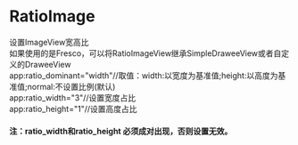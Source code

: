 # RatioImage
设置ImageView宽高比  
如果使用的是Fresco，可以将RatioImageView继承SimpleDraweeView或者自定义的DraweeView  
 app:ratio_dominant="width"//取值：width:以宽度为基准值;height:以高度为基准值;normal:不设置比例(默认)  
 app:ratio_width="3"//设置宽度占比  
 app:ratio_height="1"//设置高度占比  
 #### 注：ratio_width和ratio_height 必须成对出现，否则设置无效。
